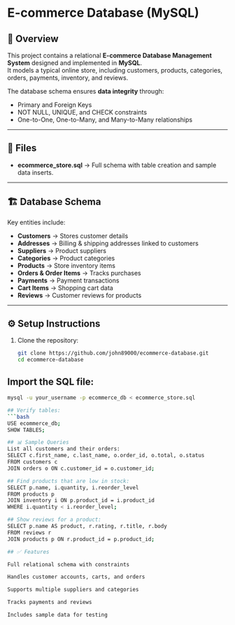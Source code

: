 # E-commerce Database (MySQL)

## 📌 Overview
This project contains a relational **E-commerce Database Management System** designed and implemented in **MySQL**.  
It models a typical online store, including customers, products, categories, orders, payments, inventory, and reviews.  

The database schema ensures **data integrity** through:
- Primary and Foreign Keys
- NOT NULL, UNIQUE, and CHECK constraints
- One-to-One, One-to-Many, and Many-to-Many relationships

---

## 📂 Files
- **ecommerce_store.sql** → Full schema with table creation and sample data inserts.

---

## 🏗️ Database Schema
Key entities include:
- **Customers** → Stores customer details
- **Addresses** → Billing & shipping addresses linked to customers
- **Suppliers** → Product suppliers
- **Categories** → Product categories
- **Products** → Store inventory items
- **Orders & Order Items** → Tracks purchases
- **Payments** → Payment transactions
- **Cart Items** → Shopping cart data
- **Reviews** → Customer reviews for products

---

## ⚙️ Setup Instructions

1. Clone the repository:
   ```bash
   git clone https://github.com/john89000/ecommerce-database.git
   cd ecommerce-database

## Import the SQL file:
   ```bash
   mysql -u your_username -p ecommerce_db < ecommerce_store.sql

## Verify tables:
 ```bash
USE ecommerce_db;
SHOW TABLES;

## 📊 Sample Queries
List all customers and their orders:
SELECT c.first_name, c.last_name, o.order_id, o.total, o.status
FROM customers c
JOIN orders o ON c.customer_id = o.customer_id;

## Find products that are low in stock:
SELECT p.name, i.quantity, i.reorder_level
FROM products p
JOIN inventory i ON p.product_id = i.product_id
WHERE i.quantity < i.reorder_level;

## Show reviews for a product:
SELECT p.name AS product, r.rating, r.title, r.body
FROM reviews r
JOIN products p ON r.product_id = p.product_id;

## ✅ Features

Full relational schema with constraints

Handles customer accounts, carts, and orders

Supports multiple suppliers and categories

Tracks payments and reviews

Includes sample data for testing
